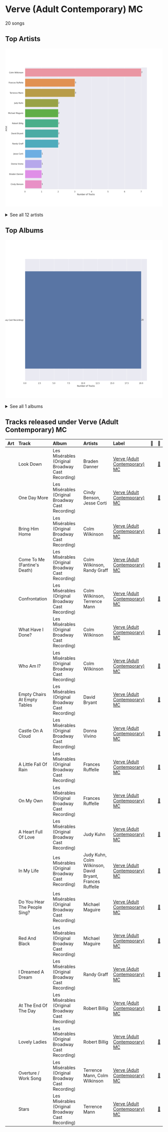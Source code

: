 # Verve (Adult Contemporary) MC

20 songs

## Top Artists

![Bar chart of top 12 artists](../images/labels/verve__adult_contemporary__mc/artists.png)


<details>
<summary>See all 12 artists</summary>

|   Number of Tracks | Art                                                                                              | Artist           | 🔗                                                           |
|-------------------:|:-------------------------------------------------------------------------------------------------|:-----------------|:------------------------------------------------------------|
|                  7 | <img src="https://i.scdn.co/image/8342768be08c1c9bf4af1d4584a103bcb3042704" alt="" width="50" /> | Colm Wilkinson   | [🔗](https://open.spotify.com/artist/4hKV8PcRBaHZqBJjSn8OJE) |
|                  3 | <img src="https://i.scdn.co/image/ab6761610000e5ebb464513265be8765dddc19bb" alt="" width="50" /> | Frances Ruffelle | [🔗](https://open.spotify.com/artist/5uSeMCBhe3DiROdFrwaXkw) |
|                  3 | <img src="nan" alt="" width="50" />                                                              | Terrence Mann    | [🔗](https://open.spotify.com/artist/5uBIsYz9WatgoViLG6pVj2) |
|                  2 | <img src="https://i.scdn.co/image/ab67616d0000b2736b59fdeebe247885983d6dcf" alt="" width="50" /> | Judy Kuhn        | [🔗](https://open.spotify.com/artist/7tHd518aPjJYUgyv9bidBz) |
|                  2 | <img src="https://i.scdn.co/image/ab67616d0000b273f78cfced363cf0e870f0e9ce" alt="" width="50" /> | Michael Maguire  | [🔗](https://open.spotify.com/artist/6QjRwce37TfXfjx81KqQ7N) |
|                  2 | <img src="nan" alt="" width="50" />                                                              | Robert Billig    | [🔗](https://open.spotify.com/artist/3Ybg9gi5V2x6i8OsLc9M7p) |
|                  2 | <img src="https://i.scdn.co/image/ab67616d0000b27354bf67d6993451d2c9eae5e1" alt="" width="50" /> | David Bryant     | [🔗](https://open.spotify.com/artist/2yPfp367ZwywK1lbGg00b8) |
|                  2 | <img src="nan" alt="" width="50" />                                                              | Randy Graff      | [🔗](https://open.spotify.com/artist/2iRiwwxcJb6fXCxO5jt1cz) |
|                  1 | <img src="nan" alt="" width="50" />                                                              | Jesse Corti      | [🔗](https://open.spotify.com/artist/53vhGhGRoi9ARM7kr3jrz5) |
|                  1 | <img src="https://i.scdn.co/image/ab67616d0000b2731a43f0bd7cf9c917edd8398a" alt="" width="50" /> | Donna Vivino     | [🔗](https://open.spotify.com/artist/4IDNKwIch36V0UvtfUQF9k) |
|                  1 | <img src="nan" alt="" width="50" />                                                              | Braden Danner    | [🔗](https://open.spotify.com/artist/0n5FRSY5ldzVwzb6Tq9Ya3) |
|                  1 | <img src="https://i.scdn.co/image/df5bb0e7652e77a8c259f269564ec4ee1eccd717" alt="" width="50" /> | Cindy Benson     | [🔗](https://open.spotify.com/artist/0OIRFXSbEOgnGZXXccjvgt) |

</details>


## Top Albums

![Bar chart of top 1 albums in](../images/labels/verve__adult_contemporary__mc/albums.png)


<details>
<summary>See all 1 albums</summary>

|   Number of Tracks | Art                                                                                              | Album                                             | 🔗                                                          |
|-------------------:|:-------------------------------------------------------------------------------------------------|:--------------------------------------------------|:-----------------------------------------------------------|
|                 20 | <img src="https://i.scdn.co/image/ab67616d0000b27311213770e112f78d4075b61f" alt="" width="50" /> | Les Misérables (Original Broadway Cast Recording) | [🔗](https://open.spotify.com/album/3jbKDx0zB1QoJQTw8i1AvD) |

</details>


## Tracks released under Verve (Adult Contemporary) MC

| Art                                                                                              | Track                        | Album                                             | Artists                                                   | Label                                                             | 💚   | 🔗                                                          |
|:-------------------------------------------------------------------------------------------------|:-----------------------------|:--------------------------------------------------|:----------------------------------------------------------|:------------------------------------------------------------------|:----|:-----------------------------------------------------------|
| <img src="https://i.scdn.co/image/ab67616d0000b27311213770e112f78d4075b61f" alt="" width="50" /> | Look Down                    | Les Misérables (Original Broadway Cast Recording) | Braden Danner                                             | [Verve (Adult Contemporary) MC](verve__adult_contemporary__mc.md) |     | [🔗](https://open.spotify.com/track/3AUnp0h9tIgQW9IWRVFciJ) |
| <img src="https://i.scdn.co/image/ab67616d0000b27311213770e112f78d4075b61f" alt="" width="50" /> | One Day More                 | Les Misérables (Original Broadway Cast Recording) | Cindy Benson, Jesse Corti                                 | [Verve (Adult Contemporary) MC](verve__adult_contemporary__mc.md) |     | [🔗](https://open.spotify.com/track/7pbmOho4IKzn3F4o65tsas) |
| <img src="https://i.scdn.co/image/ab67616d0000b27311213770e112f78d4075b61f" alt="" width="50" /> | Bring Him Home               | Les Misérables (Original Broadway Cast Recording) | Colm Wilkinson                                            | [Verve (Adult Contemporary) MC](verve__adult_contemporary__mc.md) |     | [🔗](https://open.spotify.com/track/5JZNwoZsUfmxslDNt43DxK) |
| <img src="https://i.scdn.co/image/ab67616d0000b27311213770e112f78d4075b61f" alt="" width="50" /> | Come To Me (Fantine's Death) | Les Misérables (Original Broadway Cast Recording) | Colm Wilkinson, Randy Graff                               | [Verve (Adult Contemporary) MC](verve__adult_contemporary__mc.md) |     | [🔗](https://open.spotify.com/track/1YQ0vVVE0Fd8IwxT19NrVF) |
| <img src="https://i.scdn.co/image/ab67616d0000b27311213770e112f78d4075b61f" alt="" width="50" /> | Confrontation                | Les Misérables (Original Broadway Cast Recording) | Colm Wilkinson, Terrence Mann                             | [Verve (Adult Contemporary) MC](verve__adult_contemporary__mc.md) |     | [🔗](https://open.spotify.com/track/2eqCnMN561yzr6wag6VeiB) |
| <img src="https://i.scdn.co/image/ab67616d0000b27311213770e112f78d4075b61f" alt="" width="50" /> | What Have I Done?            | Les Misérables (Original Broadway Cast Recording) | Colm Wilkinson                                            | [Verve (Adult Contemporary) MC](verve__adult_contemporary__mc.md) |     | [🔗](https://open.spotify.com/track/0xsW9HCRzCmqwvWbd4RzQn) |
| <img src="https://i.scdn.co/image/ab67616d0000b27311213770e112f78d4075b61f" alt="" width="50" /> | Who Am I?                    | Les Misérables (Original Broadway Cast Recording) | Colm Wilkinson                                            | [Verve (Adult Contemporary) MC](verve__adult_contemporary__mc.md) |     | [🔗](https://open.spotify.com/track/3BY5jmyzzZxqulvAx6a4Or) |
| <img src="https://i.scdn.co/image/ab67616d0000b27311213770e112f78d4075b61f" alt="" width="50" /> | Empty Chairs At Empty Tables | Les Misérables (Original Broadway Cast Recording) | David Bryant                                              | [Verve (Adult Contemporary) MC](verve__adult_contemporary__mc.md) |     | [🔗](https://open.spotify.com/track/6maepGvney4cfp1Ru3lJf3) |
| <img src="https://i.scdn.co/image/ab67616d0000b27311213770e112f78d4075b61f" alt="" width="50" /> | Castle On A Cloud            | Les Misérables (Original Broadway Cast Recording) | Donna Vivino                                              | [Verve (Adult Contemporary) MC](verve__adult_contemporary__mc.md) |     | [🔗](https://open.spotify.com/track/6Emg88gR3KBl21UAcCF5OU) |
| <img src="https://i.scdn.co/image/ab67616d0000b27311213770e112f78d4075b61f" alt="" width="50" /> | A Little Fall Of Rain        | Les Misérables (Original Broadway Cast Recording) | Frances Ruffelle                                          | [Verve (Adult Contemporary) MC](verve__adult_contemporary__mc.md) |     | [🔗](https://open.spotify.com/track/4jS5Ho70Scjk6rucwTgaNe) |
| <img src="https://i.scdn.co/image/ab67616d0000b27311213770e112f78d4075b61f" alt="" width="50" /> | On My Own                    | Les Misérables (Original Broadway Cast Recording) | Frances Ruffelle                                          | [Verve (Adult Contemporary) MC](verve__adult_contemporary__mc.md) |     | [🔗](https://open.spotify.com/track/0XLXG7LJ8jLMhHC5qH9rq6) |
| <img src="https://i.scdn.co/image/ab67616d0000b27311213770e112f78d4075b61f" alt="" width="50" /> | A Heart Full Of Love         | Les Misérables (Original Broadway Cast Recording) | Judy Kuhn                                                 | [Verve (Adult Contemporary) MC](verve__adult_contemporary__mc.md) |     | [🔗](https://open.spotify.com/track/1audfn0M2y51sgmKFHCxoC) |
| <img src="https://i.scdn.co/image/ab67616d0000b27311213770e112f78d4075b61f" alt="" width="50" /> | In My Life                   | Les Misérables (Original Broadway Cast Recording) | Judy Kuhn, Colm Wilkinson, David Bryant, Frances Ruffelle | [Verve (Adult Contemporary) MC](verve__adult_contemporary__mc.md) |     | [🔗](https://open.spotify.com/track/14SBWK1wvWIvh82Fzv1LQG) |
| <img src="https://i.scdn.co/image/ab67616d0000b27311213770e112f78d4075b61f" alt="" width="50" /> | Do You Hear The People Sing? | Les Misérables (Original Broadway Cast Recording) | Michael Maguire                                           | [Verve (Adult Contemporary) MC](verve__adult_contemporary__mc.md) |     | [🔗](https://open.spotify.com/track/491YFwJXZsHzw3SFcETr8b) |
| <img src="https://i.scdn.co/image/ab67616d0000b27311213770e112f78d4075b61f" alt="" width="50" /> | Red And Black                | Les Misérables (Original Broadway Cast Recording) | Michael Maguire                                           | [Verve (Adult Contemporary) MC](verve__adult_contemporary__mc.md) |     | [🔗](https://open.spotify.com/track/7IzBQ5a1LIFNW3U9jqWCaF) |
| <img src="https://i.scdn.co/image/ab67616d0000b27311213770e112f78d4075b61f" alt="" width="50" /> | I Dreamed A Dream            | Les Misérables (Original Broadway Cast Recording) | Randy Graff                                               | [Verve (Adult Contemporary) MC](verve__adult_contemporary__mc.md) |     | [🔗](https://open.spotify.com/track/0c5Y1J8ihMN8vvQ3bsoxlZ) |
| <img src="https://i.scdn.co/image/ab67616d0000b27311213770e112f78d4075b61f" alt="" width="50" /> | At The End Of The Day        | Les Misérables (Original Broadway Cast Recording) | Robert Billig                                             | [Verve (Adult Contemporary) MC](verve__adult_contemporary__mc.md) |     | [🔗](https://open.spotify.com/track/0mF1fLbjCfkE4mO4n5xHWk) |
| <img src="https://i.scdn.co/image/ab67616d0000b27311213770e112f78d4075b61f" alt="" width="50" /> | Lovely Ladies                | Les Misérables (Original Broadway Cast Recording) | Robert Billig                                             | [Verve (Adult Contemporary) MC](verve__adult_contemporary__mc.md) |     | [🔗](https://open.spotify.com/track/35QHqaQSfKROhcBJxgFlct) |
| <img src="https://i.scdn.co/image/ab67616d0000b27311213770e112f78d4075b61f" alt="" width="50" /> | Overture / Work Song         | Les Misérables (Original Broadway Cast Recording) | Terrence Mann, Colm Wilkinson                             | [Verve (Adult Contemporary) MC](verve__adult_contemporary__mc.md) |     | [🔗](https://open.spotify.com/track/1J9f8hnL1JpkzQwwDMhhx8) |
| <img src="https://i.scdn.co/image/ab67616d0000b27311213770e112f78d4075b61f" alt="" width="50" /> | Stars                        | Les Misérables (Original Broadway Cast Recording) | Terrence Mann                                             | [Verve (Adult Contemporary) MC](verve__adult_contemporary__mc.md) |     | [🔗](https://open.spotify.com/track/7a0dC4TKvEGZMbyAQUuiex) |
